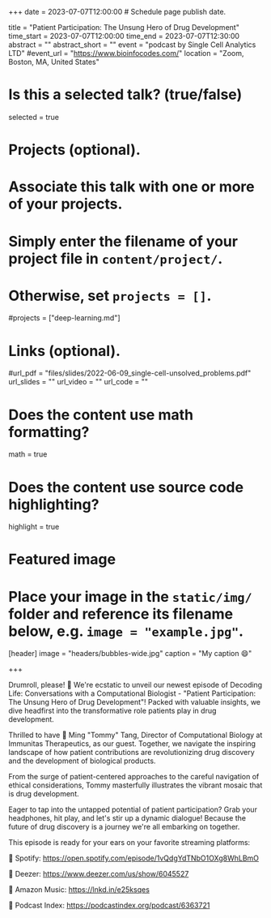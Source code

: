 +++
date = 2023-07-07T12:00:00  # Schedule page publish date.

title = "Patient Participation: The Unsung Hero of Drug Development"
time_start = 2023-07-07T12:00:00
time_end = 2023-07-07T12:30:00
abstract = ""
abstract_short = ""
event = "podcast by Single Cell Analytics LTD"
#event_url = "https://www.bioinfocodes.com/"
location = "Zoom, Boston, MA, United States"

# Is this a selected talk? (true/false)
selected = true

# Projects (optional).
#   Associate this talk with one or more of your projects.
#   Simply enter the filename of your project file in `content/project/`.
#   Otherwise, set `projects = []`.
#projects = ["deep-learning.md"]

# Links (optional).
#url_pdf = "files/slides/2022-06-09_single-cell-unsolved_problems.pdf"
url_slides = ""
url_video = ""
url_code = ""

# Does the content use math formatting?
math = true

# Does the content use source code highlighting?
highlight = true

# Featured image
# Place your image in the `static/img/` folder and reference its filename below, e.g. `image = "example.jpg"`.
[header]
image = "headers/bubbles-wide.jpg"
caption = "My caption :smile:"

+++

Drumroll, please! 🥁 We're ecstatic to unveil our newest episode of Decoding Life: Conversations with a Computational Biologist - "Patient Participation: The Unsung Hero of Drug Development"! Packed with valuable insights, we dive headfirst into the transformative role patients play in drug development.

Thrilled to have 🎯 Ming "Tommy" Tang, Director of Computational Biology at Immunitas Therapeutics, as our guest. Together, we navigate the inspiring landscape of how patient contributions are revolutionizing drug discovery and the development of biological products.

From the surge of patient-centered approaches to the careful navigation of ethical considerations, Tommy masterfully illustrates the vibrant mosaic that is drug development.

Eager to tap into the untapped potential of patient participation? Grab your headphones, hit play, and let's stir up a dynamic dialogue! Because the future of drug discovery is a journey we're all embarking on together.

This episode is ready for your ears on your favorite streaming platforms:

🎵 Spotify: https://open.spotify.com/episode/1vQdgYdTNbO1OXg8WhLBmO

🎵 Deezer: https://www.deezer.com/us/show/6045527

🎵 Amazon Music: https://lnkd.in/e25ksqes

🎵 Podcast Index: https://podcastindex.org/podcast/6363721
